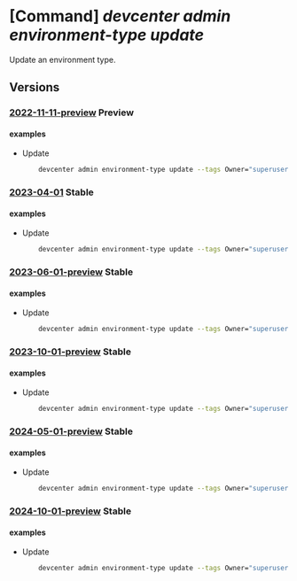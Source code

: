 # [Command] _devcenter admin environment-type update_

Update an environment type.

## Versions

### [2022-11-11-preview](/Resources/mgmt-plane/L3N1YnNjcmlwdGlvbnMve30vcmVzb3VyY2Vncm91cHMve30vcHJvdmlkZXJzL21pY3Jvc29mdC5kZXZjZW50ZXIvZGV2Y2VudGVycy97fS9lbnZpcm9ubWVudHR5cGVzL3t9/2022-11-11-preview.xml) **Preview**

<!-- mgmt-plane /subscriptions/{}/resourcegroups/{}/providers/microsoft.devcenter/devcenters/{}/environmenttypes/{} 2022-11-11-preview -->

#### examples

- Update
    ```bash
        devcenter admin environment-type update --tags Owner="superuser" --dev-center-name "Contoso" --name "{environmentTypeName}" --resource-group "rg1"
    ```

### [2023-04-01](/Resources/mgmt-plane/L3N1YnNjcmlwdGlvbnMve30vcmVzb3VyY2Vncm91cHMve30vcHJvdmlkZXJzL21pY3Jvc29mdC5kZXZjZW50ZXIvZGV2Y2VudGVycy97fS9lbnZpcm9ubWVudHR5cGVzL3t9/2023-04-01.xml) **Stable**

<!-- mgmt-plane /subscriptions/{}/resourcegroups/{}/providers/microsoft.devcenter/devcenters/{}/environmenttypes/{} 2023-04-01 -->

#### examples

- Update
    ```bash
        devcenter admin environment-type update --tags Owner="superuser" --dev-center-name "Contoso" --name "DevTest" --resource-group "rg1"
    ```

### [2023-06-01-preview](/Resources/mgmt-plane/L3N1YnNjcmlwdGlvbnMve30vcmVzb3VyY2Vncm91cHMve30vcHJvdmlkZXJzL21pY3Jvc29mdC5kZXZjZW50ZXIvZGV2Y2VudGVycy97fS9lbnZpcm9ubWVudHR5cGVzL3t9/2023-06-01-preview.xml) **Stable**

<!-- mgmt-plane /subscriptions/{}/resourcegroups/{}/providers/microsoft.devcenter/devcenters/{}/environmenttypes/{} 2023-06-01-preview -->

#### examples

- Update
    ```bash
        devcenter admin environment-type update --tags Owner="superuser" --dev-center-name "Contoso" --name "DevTest" --resource-group "rg1"
    ```

### [2023-10-01-preview](/Resources/mgmt-plane/L3N1YnNjcmlwdGlvbnMve30vcmVzb3VyY2Vncm91cHMve30vcHJvdmlkZXJzL21pY3Jvc29mdC5kZXZjZW50ZXIvZGV2Y2VudGVycy97fS9lbnZpcm9ubWVudHR5cGVzL3t9/2023-10-01-preview.xml) **Stable**

<!-- mgmt-plane /subscriptions/{}/resourcegroups/{}/providers/microsoft.devcenter/devcenters/{}/environmenttypes/{} 2023-10-01-preview -->

#### examples

- Update
    ```bash
        devcenter admin environment-type update --tags Owner="superuser" --dev-center-name "Contoso" --name "DevTest" --resource-group "rg1"
    ```

### [2024-05-01-preview](/Resources/mgmt-plane/L3N1YnNjcmlwdGlvbnMve30vcmVzb3VyY2Vncm91cHMve30vcHJvdmlkZXJzL21pY3Jvc29mdC5kZXZjZW50ZXIvZGV2Y2VudGVycy97fS9lbnZpcm9ubWVudHR5cGVzL3t9/2024-05-01-preview.xml) **Stable**

<!-- mgmt-plane /subscriptions/{}/resourcegroups/{}/providers/microsoft.devcenter/devcenters/{}/environmenttypes/{} 2024-05-01-preview -->

#### examples

- Update
    ```bash
        devcenter admin environment-type update --tags Owner="superuser" --dev-center-name "Contoso" --name "DevTest" --resource-group "rg1"
    ```

### [2024-10-01-preview](/Resources/mgmt-plane/L3N1YnNjcmlwdGlvbnMve30vcmVzb3VyY2Vncm91cHMve30vcHJvdmlkZXJzL21pY3Jvc29mdC5kZXZjZW50ZXIvZGV2Y2VudGVycy97fS9lbnZpcm9ubWVudHR5cGVzL3t9/2024-10-01-preview.xml) **Stable**

<!-- mgmt-plane /subscriptions/{}/resourcegroups/{}/providers/microsoft.devcenter/devcenters/{}/environmenttypes/{} 2024-10-01-preview -->

#### examples

- Update
    ```bash
        devcenter admin environment-type update --tags Owner="superuser" --dev-center-name "Contoso" --name "DevTest" --resource-group "rg1"
    ```
